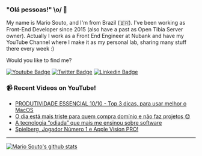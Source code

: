 ### "Olá pessoas!" \o/ 👋

My name is Mario Souto, and I'm from Brazil (🇧🇷). I've been working as Front-End Developer since 2015 (also have a past as Open Tibia Server owner). Actually I work as a Front End Engineer at Nubank and have my YouTube Channel where I make it as my personal lab, sharing many stuff there every week :)

Would you like to find me?

[![Youtube Badge](https://img.shields.io/badge/-Youtube-FF0000?style=flat-square&labelColor=FF0000&logo=youtube&logoColor=white&link=https://youtube.com/c/DevSoutinho)](https://youtube.com/c/DevSoutinho)
[![Twitter Badge](https://img.shields.io/badge/-Twitter-1ca0f1?style=flat-square&labelColor=1ca0f1&logo=twitter&logoColor=white&link=https://twitter.com/omariosouto)](https://twitter.com/omariosouto)
[![Linkedin Badge](https://img.shields.io/badge/-LinkedIn-blue?style=flat-square&logo=Linkedin&logoColor=white&link=https://www.linkedin.com/in/omariosouto)](https://www.linkedin.com/in/omariosouto)

### 📹 Recent Videos on YouTube!

<!-- YOUTUBE:START -->
- [PRODUTIVIDADE ESSENCIAL 10/10 - Top 3 dicas, para usar melhor o MacOS](https://www.youtube.com/watch?v=XsHS4qF_xMQ)
- [O dia está mais triste para quem compra domínio e não faz projetos 😞](https://www.youtube.com/watch?v=t_VDxAp979A)
- [A tecnologia “odiada” que mais me ensinou sobre software](https://www.youtube.com/watch?v=oBM5NomVtak)
- [Spielberg, Jogador Número 1 e Apple Vision PRO!](https://www.youtube.com/watch?v=gfYiBaYCQec)
<!-- YOUTUBE:END -->

____


[![Mario Souto's github stats](https://github-readme-stats.vercel.app/api?username=omariosouto&theme=dark&show_icons=true&count_private=true)](https://github.com/omariosouto)
